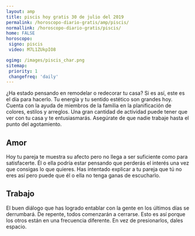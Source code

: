 ```yaml
---
layout: amp
title: piscis hoy gratis 30 de julio del 2019 
permalink: /horoscopo-diario-gratis/amp/piscis/
normallink: /horoscopo-diario-gratis/piscis/
home: FALSE
horoscopo:
 signo: piscis
 video: M7L1ZUkpIO8

ogimg: /images/piscis_char.png
sitemap:
 priority: 1
 changefreq: 'daily'
---
```



¿Ha estado pensando en remodelar o redecorar tu casa? Si es así, este es el día para hacerlo. Tu energía y tu sentido estético son grandes hoy. Cuenta con la ayuda de miembros de la familia en la planificación de colores, estilos y arreglos. Una gran cantidad de actividad puede tener que ver con tu casa y te entusiasmarás. Asegúrate de que nadie trabaje hasta el punto del agotamiento.

## Amor

Hoy tu pareja te muestra su afecto pero no llega a ser suficiente como para satisfacerte. Él o ella podría estar pensando que perderás el interés una vez que consigas lo que quieres. Has intentado explicar a tu pareja que tú no eres así pero puede que él o ella no tenga ganas de escucharlo.

## Trabajo

El buen diálogo que has logrado entablar con la gente en los últimos días se derrumbará. De repente, todos comenzarán a cerrarse. Esto es así porque los otros están en una frecuencia diferente. En vez de presionarlos, dales espacio.